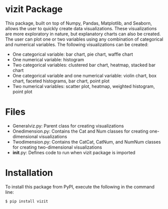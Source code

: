 # vizit Package

This package, built on top of Numpy, Pandas, Matplotlib, and Seaborn, allows the user to quickly create data visualizations. These visualizations are more exploratory in nature, but explanatory charts can also be created. The user can plot one or two variables using any combination of categorical and numerical variables. The following visualizations can be created:

- One categorical variable: bar chart, pie chart, waffle chart
- One numerical variable: histogram
- Two categorical variables: clustered bar chart, heatmap, stacked bar chart
- One categorical variable and one numerical variable: violin chart, box chart, faceted histograms, bar chart, point plot
- Two numerical variables: scatter plot, heatmap, weighted histogram, point plot

# Files

- Generalviz.py: Parent class for creating visualizations
- Onedimension.py: Contains the Cat and Num classes for creating one-dimensional visualizations
- Twodimension.py: Contains the CatCat, CatNum, and NumNum classes for creating two-dimensional visualizations
- __init__.py: Defines code to run when vizit package is imported

# Installation

To install this package from PyPI, execute the following in the command line:

```
$ pip install vizit
```